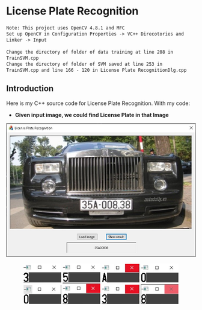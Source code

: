 # License Plate Recognition

```
Note: This project uses OpenCV 4.8.1 and MFC 
Set up OpenCV in Configuration Properties -> VC++ Direcotories and Linker -> Input

Change the directory of folder of data training at line 208 in TrainSVM.cpp
Change the directory of folder of SVM saved at line 253 in TrainSVM.cpp and line 166 - 120 in License Plate RecognitionDlg.cpp
```

## Introduction

Here is my C++ source code for License Plate Recognition. With my code: 
* **Given input image, we could find License Plate in that Image**

<p align="center">
  <img src="demo/0.jpg"><br/>
</p>

<p align="center">
  <img src="demo/1.jpg" width=100>
  <img src="demo/2.jpg" width=100>
  <img src="demo/3.jpg" width=100>
  <img src="demo/4.jpg" width=100>
  <img src="demo/5.jpg" width=100>
  <img src="demo/6.jpg" width=100>
  <img src="demo/7.jpg" width=100>
  <img src="demo/8.jpg" width=100>
</p>

